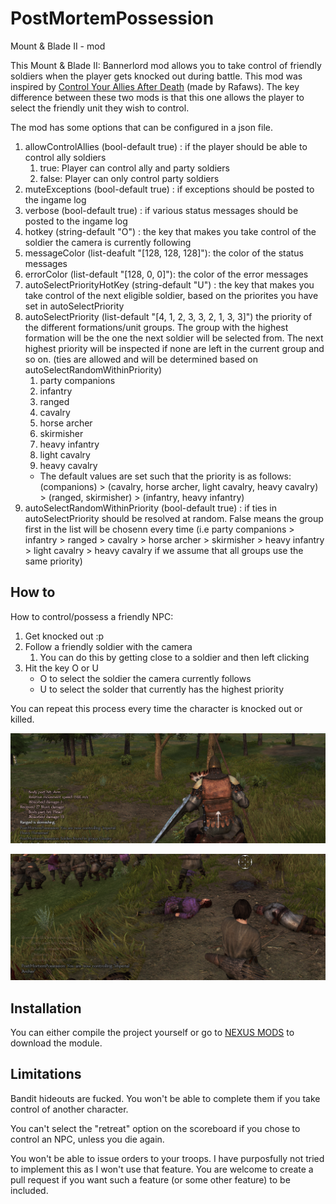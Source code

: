 # PostMortemPossession
Mount &amp; Blade II - mod

This Mount &amp; Blade II: Bannerlord mod allows you to take control of friendly soldiers when the player gets knocked out during battle.
This mod was inspired by [Control Your Allies After Death](https://www.nexusmods.com/mountandblade2bannerlord/mods/407) (made by Rafaws). The key difference between these two mods is that this one allows the player to select the friendly unit they wish to control.

The mod has some options that can be configured in a json file.
1. allowControlAllies (bool-default true) : if the player should be able to control ally soldiers
   1. true: Player can control ally and party soldiers
   2. false: Player can only control party soldiers
2. muteExceptions (bool-default true) : if exceptions should be posted to the ingame log
3. verbose (bool-default true) : if various status messages should be posted to the ingame log
4. hotkey (string-default "O") : the key that makes you take control of the soldier the camera is currently following
5. messageColor (list-deafult "[128, 128, 128]"): the color of the status messages
6. errorColor (list-default "[128, 0, 0]"): the color of the error messages
7. autoSelectPriorityHotKey (string-default "U") : the key that makes you take control of the next eligible soldier, based on the priorites you have set in autoSelectPriority
8. autoSelectPriority (list-default "[4, 1, 2, 3, 3, 2, 1, 3, 3]") the priority of the different formations/unit groups. The group with the highest formation will be the one the next soldier will be selected from. The next highest priority will be inspected if none are left in the current group and so on. (ties are allowed and will be determined based on autoSelectRandomWithinPriority)
   1. party companions
   2. infantry
   3. ranged
   4. cavalry
   5. horse archer
   6. skirmisher
   7. heavy infantry
   8. light cavalry
   9. heavy cavalry
   * The default values are set such that the priority is as follows: (companions) > (cavalry, horse archer, light cavalry, heavy cavalry) > (ranged, skirmisher) > (infantry, heavy infantry)
9. autoSelectRandomWithinPriority (bool-default true) : if ties in autoSelectPriority should be resolved at random. False means the group first in the list will be chosenn every time (i.e party companions > infantry > ranged > cavalry > horse archer > skirmisher > heavy infantry > light cavalry > heavy cavalry if we assume that all groups use the same priority)

## How to
How to control/possess a friendly NPC:
1. Get knocked out :p
2. Follow a friendly soldier with the camera
   1. You can do this by getting close to a soldier and then left clicking
3. Hit the key O or U
   * O to select the soldier the camera currently follows
   * U to select the solder that currently has the highest priority

You can repeat this process every time the character is knocked out or killed.

![./graphic/controlCav.png](./graphic/controlCav.png)

![./graphic/controlCav.png](./graphic/control2.png)

## Installation
You can either compile the project yourself or go to [NEXUS MODS](https://www.nexusmods.com/mountandblade2bannerlord/mods/970) to download the module.

## Limitations
Bandit hideouts are fucked. You won't be able to complete them if you take control of another character.

You can't select the "retreat" option on the scoreboard if you chose to control an NPC, unless you die again.

You won't be able to issue orders to your troops. I have purposfully not tried to implement this as I won't use that feature. You are welcome to create a pull request if you want such a feature (or some other feature) to be included.
